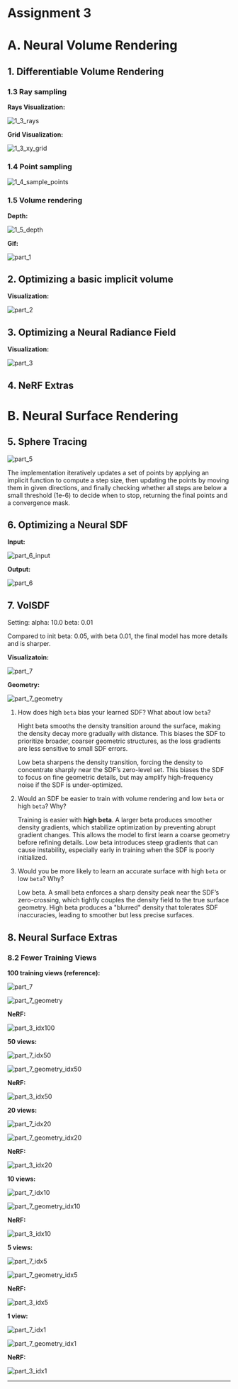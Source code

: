 # Assignment 3

# A. Neural Volume Rendering

## 1. Differentiable Volume Rendering

### 1.3 Ray sampling

**Rays Visualization:**

![1_3_rays](./images/1_3_rays.png)

**Grid Visualization:**

![1_3_xy_grid](./images/1_3_xy_grid.png)

### 1.4 Point sampling

![1_4_sample_points](./images/1_4_sample_points.png)

### 1.5 Volume rendering

**Depth:**

![1_5_depth](./images/1_5_depth.png)

**Gif:**

![part_1](./images/part_1.gif)

## 2. Optimizing a basic implicit volume

**Visualization:**

![part_2](./images/part_2.gif)

## 3. Optimizing a Neural Radiance Field

**Visualization:**

![part_3](./images/part_3_idx100.gif)

## 4. NeRF Extras



# B. Neural Surface Rendering

## 5. Sphere Tracing

![part_5](./images/part_5.gif)

The implementation iteratively updates a set of points by applying an implicit function to compute a step size, then updating the points by moving them in given directions, and finally checking whether all steps are below a small threshold (1e-6) to decide when to stop, returning the final points and a convergence mask.

## 6. Optimizing a Neural SDF

**Input:**

![part_6_input](./images/part_6_input.gif)

**Output:**

![part_6](./images/part_6.gif)

## 7. VolSDF

Setting: alpha: 10.0 beta: 0.01

Compared to init beta: 0.05, with beta 0.01, the final model has more details and is sharper.

**Visualizatoin:**

![part_7](./images/part_7_beta0.01.gif)

**Geometry:**

![part_7_geometry](./images/part_7_geometry_beta0.01.gif)

1. How does high `beta` bias your learned SDF? What about low `beta`?

   Hight beta smooths the density transition around the surface, making the density decay more gradually with distance. This biases the SDF to prioritize broader, coarser geometric structures, as the loss gradients are less sensitive to small SDF errors.

   Low beta sharpens the density transition, forcing the density to concentrate sharply near the SDF’s zero-level set. This biases the SDF to focus on fine geometric details, but may amplify high-frequency noise if the SDF is under-optimized.

2. Would an SDF be easier to train with volume rendering and low `beta` or high `beta`? Why?

   Training is easier with **high beta**. A larger beta produces smoother density gradients, which stabilize optimization by preventing abrupt gradient changes. This allows the model to first learn a coarse geometry before refining details. Low beta introduces steep gradients that can cause instability, especially early in training when the SDF is poorly initialized.

3. Would you be more likely to learn an accurate surface with high `beta` or low `beta`? Why?

   Low beta. A small beta enforces a sharp density peak near the SDF’s zero-crossing, which tightly couples the density field to the true surface geometry. High beta produces a "blurred" density that tolerates SDF inaccuracies, leading to smoother but less precise surfaces. 

## 8. Neural Surface Extras

### 8.2 Fewer Training Views 

**100 training views (reference):**

![part_7](./images/part_7.gif)

![part_7_geometry](./images/part_7_geometry.gif)

**NeRF:**

![part_3_idx100](./images/part_3_idx100.gif)

**50 views:**

![part_7_idx50](./images/part_7_idx50.gif)

![part_7_geometry_idx50](./images/part_7_geometry_idx50.gif)

**NeRF:**

![part_3_idx50](./images/part_3_idx50.gif)

**20 views:**

![part_7_idx20](./images/part_7_idx20.gif)

![part_7_geometry_idx20](./images/part_7_geometry_idx20.gif)

**NeRF:**

![part_3_idx20](./images/part_3_idx20.gif)

**10 views:**

![part_7_idx10](./images/part_7_idx10.gif)

![part_7_geometry_idx10](./images/part_7_geometry_idx10.gif)

**NeRF:**

![part_3_idx10](./images/part_3_idx10.gif)

**5 views:**

![part_7_idx5](./images/part_7_idx5.gif)

![part_7_geometry_idx5](./images/part_7_geometry_idx5.gif)

**NeRF:**

![part_3_idx5](./images/part_3_idx5.gif)

**1 view:**

![part_7_idx1](./images/part_7_idx1.gif)

![part_7_geometry_idx1](./images/part_7_geometry_idx1.gif)

**NeRF:**

![part_3_idx1](./images/part_3_idx1.gif)

****





